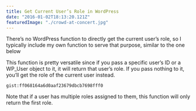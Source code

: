 ```yaml
---
title: Get Current User’s Role in WordPress
date: "2016-01-02T18:13:20.121Z"
featuredImage: "./crowd-at-concert.jpg"
---
```


There’s no WordPress function to directly get the current user’s role, so I typically include my own function to serve that purpose, similar to the one below

This function is pretty versatile since if you pass a specific user’s ID or a WP_User object to it, it will return that user’s role. If you pass nothing to it, you’ll get the role of the current user instead.

`gist:ff068164a6d0aaf23679dbcb7698fff0`

Note that if a user has multiple roles assigned to them, this function will only return the first role.